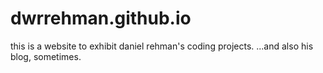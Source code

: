 # dwrrehman.github.io

this is a website to exhibit daniel rehman's coding projects.
...and also his blog, sometimes.
